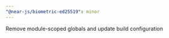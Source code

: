 ```yaml
---
"@near-js/biometric-ed25519": minor
---
```


Remove module-scoped globals and update build configuration
